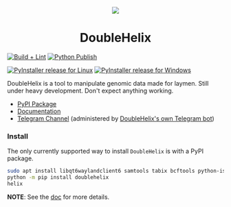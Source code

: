 <p align="center">
  <img src="https://avatars.githubusercontent.com/u/168782993?s=200&v=4">
</p>
  <h1 align="center">DoubleHelix</h1>

[![Build + Lint](https://github.com/DoubleHelixApp/DoubleHelix/actions/workflows/python-build-lint.yml/badge.svg)](https://github.com/DoubleHelixApp/DoubleHelix/actions/workflows/python-build-lint.yml)
[![Python Publish](https://github.com/DoubleHelixApp/DoubleHelix/actions/workflows/python-publish.yml/badge.svg)](https://github.com/DoubleHelixApp/DoubleHelix/actions/workflows/python-publish.yml/badge.svg)

[![PyInstaller release for Linux](https://github.com/DoubleHelixApp/DoubleHelix/actions/workflows/python-pyinstaller-linux.yml/badge.svg)](https://github.com/DoubleHelixApp/Helix/actions/workflows/python-pyinstaller-linux.yml)
[![PyInstaller release for Windows](https://github.com/DoubleHelixApp/DoubleHelix/actions/workflows/python-pyinstaller-win.yml/badge.svg)](https://github.com/DoubleHelixApp/Helix/actions/workflows/python-pyinstaller-win.yml)

DoubleHelix is a tool to manipulate genomic data made for laymen. Still under heavy development. Don't expect anything working.

- [PyPI Package](https://pypi.org/project/doublehelix/)
- [Documentation](https://doublehelix.app/)
- [Telegram Channel](https://t.me/DoubleHelixApp) (administered by [DoubleHelix's own Telegram bot](https://github.com/DoubleHelixApp/DoubleHelix-Telegram-BOT))

### Install
The only currently supported way to install `DoubleHelix` is with a PyPI package.

```bash
sudo apt install libqt6waylandclient6 samtools tabix bcftools python-is-python3 -y # Only for Linux
python -m pip install doublehelix
helix
```

__NOTE__: See the [doc](https://doublehelix.app/) for more details.
